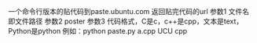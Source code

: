一个命令行版本的贴代码到paste.ubuntu.com
返回贴完代码的url
参数1 文件名即文件路径
参数2 poster
参数3 代码格式，C是c，c++是cpp，文本是text，Python是python
例如：python paste.py a.cpp UCU cpp
